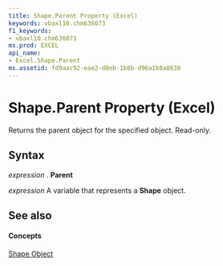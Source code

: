 ```yaml
---
title: Shape.Parent Property (Excel)
keywords: vbaxl10.chm636073
f1_keywords:
- vbaxl10.chm636073
ms.prod: EXCEL
api_name:
- Excel.Shape.Parent
ms.assetid: fd9aac92-eae2-d0eb-1b8b-d96a1b8a8630
---
```



# Shape.Parent Property (Excel)

Returns the parent object for the specified object. Read-only.


## Syntax

 _expression_ . **Parent**

 _expression_ A variable that represents a **Shape** object.


## See also


#### Concepts


[Shape Object](shape-object-excel.md)


